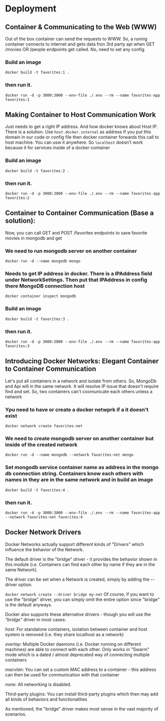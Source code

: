 # Deployment

## Container & Communicating to the Web (WWW)
Out of the box container can send the requests to WWW. So, a runnig container connects to internet and gets data fron 3rd party api when GET /movies OR /people endpoints get called. No, need to set any config

### Build an image
`docker build -t favorites:1 .`

### then run it. 
`docker run -d -p 3000:3000 --env-file ./.env --rm --name favorites-app favorites:1`

## Making Container to Host Communication Work
Just needs to get a right IP address. And how docker knows about Host IP. There is a solution. Use `host.docker.internal` as address If you put this domain in our code or config file then docker container forwards this call to host machine. You can usw it anywhere. So `localhost` doesn't work because it for services inside of a docker container

### Build an image
`docker build -t favorites:2 .`

### then run it. 
`docker run -d -p 3000:3000 --env-file ./.env --rm --name favorites-app favorites:2`

## Container to Container Communication (Base a solution):
Now, you can call GET and POST /favorites endpoints to save favorite movies in mongodb and get

### We need to run mongodb server on another container
`docker run -d --name mongodb mongo`
### Needs to get IP address in docker. There is a IPAddress field under NetworkSettings. Then put that IPAddress in config there MongoDB connection host
`docker container inspect mongodb`

### Build an image
`docker build -t favorites:3 .`

### then run it. 
`docker run -d -p 3000:3000 --env-file ./.env --rm --name favorites-app favorites:3`

##  Introducing Docker Networks: Elegant Container to Container Communication
Let's put all containers in a network and isolate from others. So, MongoDb and Api will in the same network. It will resolve IP issue that doesn't require find and set. So, two containers can't coomunicate each others unless a network

### Ypu need to have or create a docker netwprk if a it doesn't exist
`docker network create favorites-net`
### We need to create mongodb server on another container but inside of the created network
`docker run -d --name mongodb --network favorites-net mongo`


### Set mongodb service container name as address in the mongo db connection string. Containers know each others with names in they are in the same network and in build an image
`docker build -t favorites:4 .`

### then run it. 
`docker run -d -p 3000:3000 --env-file ./.env --rm --name favorites-app --network favorites-net favorites:4`


## Docker Network Drivers
Docker Networks actually support different kinds of "Drivers" which influence the behavior of the Network.

The default driver is the "bridge" driver - it provides the behavior shown in this module (i.e. Containers can find each other by name if they are in the same Network).

The driver can be set when a Network is created, simply by adding the --driver option.

`docker network create --driver bridge my-net`
Of course, if you want to use the "bridge" driver, you can simply omit the entire option since "bridge" is the default anyways.

Docker also supports these alternative drivers - though you will use the *"bridge"* driver in most cases:

*host*: For standalone containers, isolation between container and host system is removed (i.e. they share localhost as a network)

*overlay*: Multiple Docker daemons (i.e. Docker running on different machines) are able to connect with each other. Only works in "Swarm" mode which is a dated / almost deprecated way of connecting multiple containers

*macvlan*: You can set a custom MAC address to a container - this address can then be used for communication with that container

*none:* All networking is disabled.

Third-party plugins: You can install third-party plugins which then may add all kinds of behaviors and functionalities

As mentioned, the "bridge" driver makes most sense in the vast majority of scenarios.